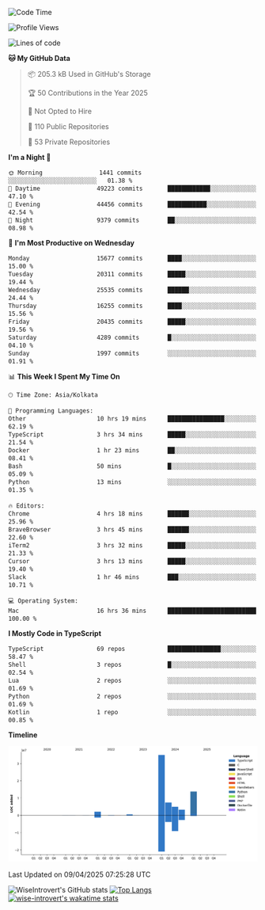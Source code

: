 <!--START_SECTION:waka-->
![Code Time](http://img.shields.io/badge/Code%20Time-2%2C329%20hrs%2026%20mins-blue)

![Profile Views](http://img.shields.io/badge/Profile%20Views-1-blue)

![Lines of code](https://img.shields.io/badge/From%20Hello%20World%20I%27ve%20Written-67.4%20million%20lines%20of%20code-blue)

**🐱 My GitHub Data** 

> 📦 205.3 kB Used in GitHub's Storage 
 > 
> 🏆 50 Contributions in the Year 2025
 > 
> 🚫 Not Opted to Hire
 > 
> 📜 110 Public Repositories 
 > 
> 🔑 53 Private Repositories 
 > 
**I'm a Night 🦉** 

```text
🌞 Morning                1441 commits        ░░░░░░░░░░░░░░░░░░░░░░░░░   01.38 % 
🌆 Daytime                49223 commits       ████████████░░░░░░░░░░░░░   47.10 % 
🌃 Evening                44456 commits       ███████████░░░░░░░░░░░░░░   42.54 % 
🌙 Night                  9379 commits        ██░░░░░░░░░░░░░░░░░░░░░░░   08.98 % 
```
📅 **I'm Most Productive on Wednesday** 

```text
Monday                   15677 commits       ████░░░░░░░░░░░░░░░░░░░░░   15.00 % 
Tuesday                  20311 commits       █████░░░░░░░░░░░░░░░░░░░░   19.44 % 
Wednesday                25535 commits       ██████░░░░░░░░░░░░░░░░░░░   24.44 % 
Thursday                 16255 commits       ████░░░░░░░░░░░░░░░░░░░░░   15.56 % 
Friday                   20435 commits       █████░░░░░░░░░░░░░░░░░░░░   19.56 % 
Saturday                 4289 commits        █░░░░░░░░░░░░░░░░░░░░░░░░   04.10 % 
Sunday                   1997 commits        ░░░░░░░░░░░░░░░░░░░░░░░░░   01.91 % 
```


📊 **This Week I Spent My Time On** 

```text
🕑︎ Time Zone: Asia/Kolkata

💬 Programming Languages: 
Other                    10 hrs 19 mins      ████████████████░░░░░░░░░   62.19 % 
TypeScript               3 hrs 34 mins       █████░░░░░░░░░░░░░░░░░░░░   21.54 % 
Docker                   1 hr 23 mins        ██░░░░░░░░░░░░░░░░░░░░░░░   08.41 % 
Bash                     50 mins             █░░░░░░░░░░░░░░░░░░░░░░░░   05.09 % 
Python                   13 mins             ░░░░░░░░░░░░░░░░░░░░░░░░░   01.35 % 

🔥 Editors: 
Chrome                   4 hrs 18 mins       ██████░░░░░░░░░░░░░░░░░░░   25.96 % 
BraveBrowser             3 hrs 45 mins       ██████░░░░░░░░░░░░░░░░░░░   22.60 % 
iTerm2                   3 hrs 32 mins       █████░░░░░░░░░░░░░░░░░░░░   21.33 % 
Cursor                   3 hrs 13 mins       █████░░░░░░░░░░░░░░░░░░░░   19.40 % 
Slack                    1 hr 46 mins        ███░░░░░░░░░░░░░░░░░░░░░░   10.71 % 

💻 Operating System: 
Mac                      16 hrs 36 mins      █████████████████████████   100.00 % 
```

**I Mostly Code in TypeScript** 

```text
TypeScript               69 repos            ███████████████░░░░░░░░░░   58.47 % 
Shell                    3 repos             █░░░░░░░░░░░░░░░░░░░░░░░░   02.54 % 
Lua                      2 repos             ░░░░░░░░░░░░░░░░░░░░░░░░░   01.69 % 
Python                   2 repos             ░░░░░░░░░░░░░░░░░░░░░░░░░   01.69 % 
Kotlin                   1 repo              ░░░░░░░░░░░░░░░░░░░░░░░░░   00.85 % 
```



**Timeline**

![Lines of Code chart](https://raw.githubusercontent.com/wise-introvert/wise-introvert/master/assets/bar_graph.png)


 Last Updated on 09/04/2025 07:25:28 UTC
<!--END_SECTION:waka-->

![WiseIntrovert's GitHub stats](https://github-readme-stats.vercel.app/api?username=wise-introvert&count_private=true&show_icons=true)
[![Top Langs](https://github-readme-stats.vercel.app/api/top-langs/?username=wise-introvert&langs_count=10)](https://github.com/anuraghazra/github-readme-stats)
[![wise-introvert's wakatime stats](https://github-readme-stats.vercel.app/api/wakatime?username=wiseintrovert)](https://github.com/anuraghazra/github-readme-stats)
